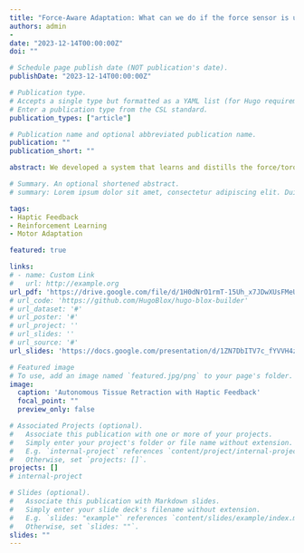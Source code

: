 ```yaml
---
title: "Force-Aware Adaptation: What can we do if the force sensor is unavailable? "
authors: admin
- 
date: "2023-12-14T00:00:00Z"
doi: ""

# Schedule page publish date (NOT publication's date).
publishDate: "2023-12-14T00:00:00Z"

# Publication type.
# Accepts a single type but formatted as a YAML list (for Hugo requirements).
# Enter a publication type from the CSL standard.
publication_types: ["article"]

# Publication name and optional abbreviated publication name.
publication: ""
publication_short: ""

abstract: We developed a system that learns and distills the force/torque information during training, then deploys the policy when the force/torque sensor is not available. The distillation module consists of a Teacher-Student architectrue for haptic feedback. The adapted policy can reach a 70% success rate even when the force/torque sensor is unavailable, while the baselines system without the two-stage distillation only achieves 20% succcess rate.

# Summary. An optional shortened abstract.
# summary: Lorem ipsum dolor sit amet, consectetur adipiscing elit. Duis posuere tellus ac convallis placerat. Proin tincidunt magna sed ex sollicitudin condimentum.

tags:
- Haptic Feedback
- Reinforcement Learning
- Motor Adaptation

featured: true

links:
# - name: Custom Link
#   url: http://example.org
url_pdf: 'https://drive.google.com/file/d/1H0dNrO1rmT-15Uh_x7JDwXUsFMeUP_4K/view?usp=sharing'
# url_code: 'https://github.com/HugoBlox/hugo-blox-builder'
# url_dataset: '#'
# url_poster: '#'
# url_project: ''
# url_slides: ''
# url_source: '#'
url_slides: 'https://docs.google.com/presentation/d/1ZN7DbITV7c_fYVVH4zHWkLcKjXQcZ-1m/edit?usp=sharing&ouid=109222920278629835448&rtpof=true&sd=true'

# Featured image
# To use, add an image named `featured.jpg/png` to your page's folder. 
image:
  caption: 'Autonomous Tissue Retraction with Haptic Feedback'
  focal_point: ""
  preview_only: false

# Associated Projects (optional).
#   Associate this publication with one or more of your projects.
#   Simply enter your project's folder or file name without extension.
#   E.g. `internal-project` references `content/project/internal-project/index.md`.
#   Otherwise, set `projects: []`.
projects: []
# internal-project

# Slides (optional).
#   Associate this publication with Markdown slides.
#   Simply enter your slide deck's filename without extension.
#   E.g. `slides: "example"` references `content/slides/example/index.md`.
#   Otherwise, set `slides: ""`.
slides: ""
---
```


<!-- This work is driven by the results in my [previous paper](/publication/conference-paper/) on LLMs.

{{% callout note %}}
Create your slides in Markdown - click the *Slides* button to check out the example.
{{% /callout %}}

Add the publication's **full text** or **supplementary notes** here. You can use rich formatting such as including [code, math, and images](https://docs.hugoblox.com/content/writing-markdown-latex/). -->
